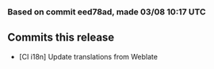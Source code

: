 ### Based on commit eed78ad, made 03/08 10:17 UTC
## Commits this release
  - [CI i18n] Update translations from Weblate